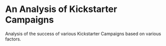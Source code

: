 # An Analysis of Kickstarter Campaigns
Analysis of the success of various Kickstarter Campaigns based on various factors.
